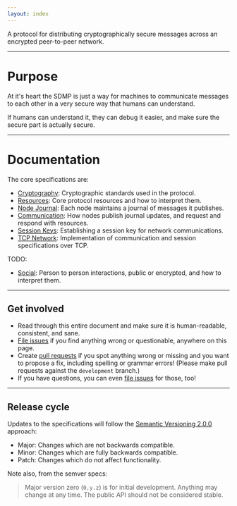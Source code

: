 ```yaml
---
layout: index
---
```



A protocol for distributing cryptographically secure messages across an encrypted
peer-to-peer network.

---

# Purpose

At it's heart the SDMP is just a way for machines to communicate messages to each
other in a very secure way that humans can understand.

If humans can understand it, they can debug it easier, and make sure the secure
part is actually secure.

---

# Documentation

The core specifications are:

* [Cryptography](/docs/cryptography): Cryptographic standards used in the protocol.
* [Resources](/docs/resources): Core protocol resources and how to interpret them.
* [Node Journal](/docs/journal): Each node maintains a journal of messages it publishes.
* [Communication](/docs/communication): How nodes publish journal updates, and request
	and respond with resources.
* [Session Keys](/docs/session): Establishing a session key for network communications.
* [TCP Network](/docs/tcp): Implementation of communication and session specifications over TCP.

TODO:

* [Social](/docs/social): Person to person interactions, public or encrypted, and how to interpret them.

---

## Get involved

* Read through this entire document and make sure it is human-readable, consistent, and sane.
* [File issues][issues] if you find anything wrong or questionable, anywhere on this page.
* Create [pull requests][pullrequest] if you spot anything wrong or missing and you want to
	propose a fix, including spelling or grammar errors! (Please make pull requests against
	the `development` branch.)
* If you have questions, you can even [file issues][issues] for those, too!

---

## Release cycle

Updates to the specifications will follow the [Semantic Versioning 2.0.0][semver] approach:

* Major: Changes which are not backwards compatible.
* Minor: Changes which are fully backwards compatible.
* Patch: Changes which do not affect functionality.

Note also, from the semver specs:

> Major version zero (`0.y.z`) is for initial development. Anything may change at any
> time. The public API should not be considered stable.


[sdmprepo]: https://github.com/sdmp
[vol]: http://veryopenlicense.com/
[semver]: http://semver.org/
[issues]: https://github.com/sdmp/sdmp.github.io/issues
[pullrequest]: https://github.com/sdmp/sdmp.github.io/pulls
